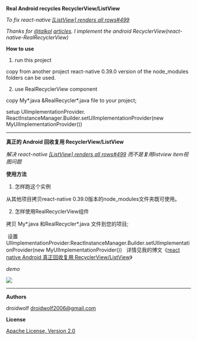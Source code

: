 **Real Android recycles RecyclerView/ListView**

*To fix react-native [[ListView] renders all rows#499](https://github.com/facebook/react-native/issues/499)*

*Thanks for [@talkol](https://github.com/talkol) [articles](http://blog.wix.engineering/2016/06/30/recycling-rows-for-high-performance-react-native-list-views/). I implement the android RecyclerView(react-native-RealRecyclerView)*

**How to use**

1.  run  this project

  copy from another project react-native 0.39.0 version of the node_modules folders can be used.

2.  use RealRecyclerView component

  copy My*.java &RealRecycler*.java file to your project;

  setup UIImplementationProvider. ReactInstanceManager.Builder.setUIImplementationProvider(new MyUIImplementationProvider())

--------
**真正的 Android 回收复用 RecyclerView/ListView**

*解决 react-native [[ListView] renders all rows#499](https://github.com/facebook/react-native/issues/499) 而不是复用listview item视图问题*

**使用方法**

1.  怎样跑这个实例

从其他项目拷贝react-native 0.39.0版本的node_modules文件夹既可使用。

2.  怎样使用RealRecyclerView组件

  拷贝 My*.java 和RealRecycler*.java 文件到您的项目;
  
  设置UIImplementationProvider:ReactInstanceManager.Builder.setUIImplementationProvider(new MyUIImplementationProvider())
  
详情见我的博文《[react native Android 真正回收复用 RecyclerView/ListView](https://my.oschina.net/droidwolf/blog/750479)》

*demo*

![](https://github.com/droidwolf/react-native-RealRecyclerView/blob/master/GIF.gif)

--------
**Authors**

droidwolf [droidwolf2006@gmail.com](mailto:droidwolf2006@gmail.com "droidwolf2006@gmail.com")


**License**

[Apache License, Version 2.0](http://www.apache.org/licenses/LICENSE-2.0 "Apache License, Version 2.0")

